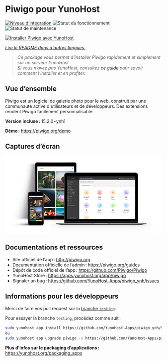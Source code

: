 <!--
Nota bene : ce README est automatiquement généré par <https://github.com/YunoHost/apps/tree/master/tools/readme_generator>
Il NE doit PAS être modifié à la main.
-->

# Piwigo pour YunoHost

[![Niveau d’intégration](https://apps.yunohost.org/badge/integration/piwigo)](https://ci-apps.yunohost.org/ci/apps/piwigo/)
![Statut du fonctionnement](https://apps.yunohost.org/badge/state/piwigo)
![Statut de maintenance](https://apps.yunohost.org/badge/maintained/piwigo)

[![Installer Piwigo avec YunoHost](https://install-app.yunohost.org/install-with-yunohost.svg)](https://install-app.yunohost.org/?app=piwigo)

*[Lire le README dans d'autres langues.](./ALL_README.md)*

> *Ce package vous permet d’installer Piwigo rapidement et simplement sur un serveur YunoHost.*  
> *Si vous n’avez pas YunoHost, consultez [ce guide](https://yunohost.org/install) pour savoir comment l’installer et en profiter.*

## Vue d’ensemble

Piwigo est un logiciel de galerie photo pour le web, construit par une communauté active d'utilisateurs et de développeurs. Des extensions rendent Piwigo facilement personnalisable.


**Version incluse :** 15.2.0~ynh1

**Démo :** <https://piwigo.org/demo>

## Captures d’écran

![Capture d’écran de Piwigo](./doc/screenshots/screenshot_Piwigo.jpg)

## Documentations et ressources

- Site officiel de l’app : <http://piwigo.org>
- Documentation officielle de l’admin : <https://piwigo.org/guides>
- Dépôt de code officiel de l’app : <https://github.com/Piwigo/Piwigo>
- YunoHost Store : <https://apps.yunohost.org/app/piwigo>
- Signaler un bug : <https://github.com/YunoHost-Apps/piwigo_ynh/issues>

## Informations pour les développeurs

Merci de faire vos pull request sur la [branche `testing`](https://github.com/YunoHost-Apps/piwigo_ynh/tree/testing).

Pour essayer la branche `testing`, procédez comme suit :

```bash
sudo yunohost app install https://github.com/YunoHost-Apps/piwigo_ynh/tree/testing --debug
ou
sudo yunohost app upgrade piwigo -u https://github.com/YunoHost-Apps/piwigo_ynh/tree/testing --debug
```

**Plus d’infos sur le packaging d’applications :** <https://yunohost.org/packaging_apps>
